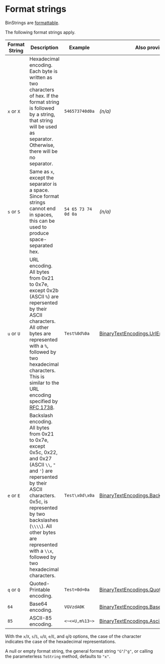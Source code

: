 # Format strings

BinStrings are [formattable](https://docs.microsoft.com/en-us/dotnet/api/system.iformattable).

The following format strings apply.

| Format String | Description | Example | Also provided by |
| ------------- | ----------- | ------- | ---------------- |
| `x` or `X`    | Hexadecimal encoding. Each byte is written as two characters of hex. If the format string is followed by a string, that string will be used as separator. Otherwise, there will be no separator. | `546573740d0a` | *(n/a)* |
| `s` or `S`    | Same as `x`, except the separator is a space. Since format strings cannot end in spaces, this can be used to produce space-separated hex. | `54 65 73 74 0d 0a` | *(n/a)* |
| `u` or `U`    | URL encoding. All bytes from 0x21 to 0x7e, except 0x2b (ASCII `%`) are repersented by their ASCII characters. All other bytes are represented with a `%`, followed by two hexadecimal characters. This is similar to the URL encoding specified by [RFC 1738](https://tools.ietf.org/html/rfc1738). | `Test%0d%0a` | [BinaryTextEncodings.UrlEncoding](../api/MiffTheFox.BinaryTextEncodings.UrlEncoding.html) |
| `e` or `E`    | Backslash encoding. All bytes from 0x21 to 0x7e, except 0x5c, 0x22, and 0x27 (ASCII `\\`, `"` and `'`) are repersented by their ASCII characters. 0x5c, is represented by two backslashes (`\\\\`). All other bytes are represented with a `\\x`, followed by two hexadecimal characters.  | `Test\x0d\x0a` | [BinaryTextEncodings.BackslashEscapeEncoding](../api/MiffTheFox.BinaryTextEncodings.BackslashEscapeEncoding.html) |
| `q` or `Q`    | Quoted-Printable encoding. | `Test=0d=0a` | [BinaryTextEncodings.QuotedPrintable](../api/MiffTheFox.BinaryTextEncodings.QuotedPrintable.html) |
| `64`          | Base64 encoding. | `VGVzdA0K` | [BinaryTextEncodings.Base64](../api/MiffTheFox.BinaryTextEncodings.Base64.html) |
| `85`          | ASCII-85 encoding. | `<~<+U,m%13~>` | [BinaryTextEncodings.Ascii85](../api/MiffTheFox.BinaryTextEncodings.Ascii85.html) |

With the `x`/`X`, `s`/`S`, `u`/`U`, `e`/`E`, and `q`/`Q` options, the case of
the character indicates the case of the hexadecimal representations.

A null or empty format string, the general format string `"G"`/`"g"`, or
calling the parameterless `ToString` method, defaults to `"x"`.
